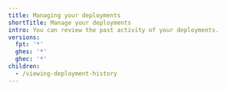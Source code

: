 ```yaml
---
title: Managing your deployments
shortTitle: Manage your deployments
intro: You can review the past activity of your deployments.
versions:
  fpt: '*'
  ghes: '*'
  ghec: '*'
children:
  - /viewing-deployment-history
---
```


